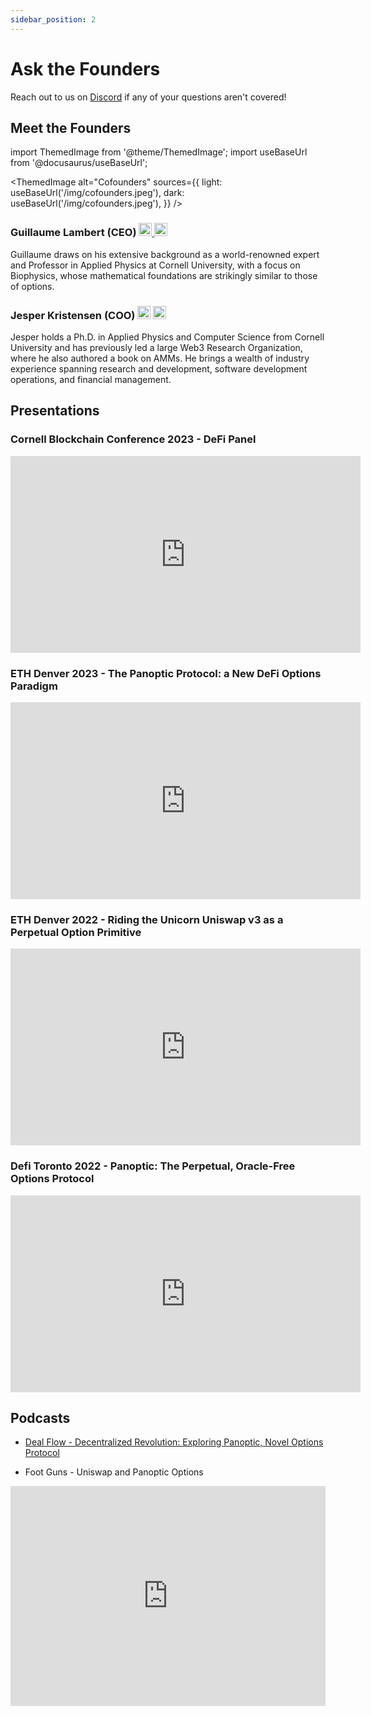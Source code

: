 ```yaml
---
sidebar_position: 2
---
```


# Ask the Founders
Reach out to us on [Discord](https://discord.com/invite/7fE8SN9pRT) if any of your questions aren't covered!

## Meet the Founders
import ThemedImage from '@theme/ThemedImage';
import useBaseUrl from '@docusaurus/useBaseUrl';

<ThemedImage
  alt="Cofounders"
  sources={{
    light: useBaseUrl('/img/cofounders.jpeg'),
    dark: useBaseUrl('/img/cofounders.jpeg'),
  }}
/>

### Guillaume Lambert (CEO) <a href="https://www.linkedin.com/in/guillaume-lambert-686591a0/"><img src="/img/linkedin.png" alt="icon | LinkedIn" width="21px"/>  </a> <a href="https://twitter.com/guil_lambert"><img src="/img/twitter.png" alt="icon | Twitter" width="21px"/></a>
    
Guillaume draws on his extensive background as a world-renowned expert and Professor in Applied Physics at Cornell University, with a focus on Biophysics, whose mathematical foundations are strikingly similar to those of options.

### Jesper Kristensen (COO) <a href="https://www.linkedin.com/in/jespertoftkristensen/"><img src="/img/linkedin.png" alt="icon | LinkedIn" width="21px"/></a> <a href="https://twitter.com/cryptojesperk"><img src="/img/twitter.png" alt="icon | Twitter" width="21px"/></a>

Jesper holds a Ph.D. in Applied Physics and Computer Science from Cornell University and has previously led a large Web3 Research Organization, where he also authored a book on AMMs. He brings a wealth of industry experience spanning research and development, software development operations, and financial management.

## Presentations

### Cornell Blockchain Conference 2023 - DeFi Panel
<iframe width="560" height="315" src="https://www.youtube.com/embed/zmvZSOG2HNs" title="YouTube video player" frameborder="0" allow="accelerometer; autoplay; clipboard-write; encrypted-media; gyroscope; picture-in-picture; web-share" allowfullscreen></iframe>

### ETH Denver 2023 - The Panoptic Protocol: a New DeFi Options Paradigm
<iframe width="560" height="315" src="https://www.youtube.com/embed/Dt5AdCNavjs" title="YouTube video player" frameborder="0" allow="accelerometer; autoplay; clipboard-write; encrypted-media; gyroscope; picture-in-picture; web-share" allowfullscreen></iframe>

### ETH Denver 2022 - Riding the Unicorn Uniswap v3 as a Perpetual Option Primitive
<iframe width="560" height="315" src="https://www.youtube.com/embed/mtd4JphPcuA" title="YouTube video player" frameborder="0" allow="accelerometer; autoplay; clipboard-write; encrypted-media; gyroscope; picture-in-picture; web-share" allowfullscreen>
</iframe>

### Defi Toronto 2022 - Panoptic: The Perpetual, Oracle-Free Options Protocol
<iframe width="560" height="315" src="https://www.youtube.com/embed/KDnAXqo3uyg" title="YouTube video player" frameborder="0" allow="accelerometer; autoplay; clipboard-write; encrypted-media; gyroscope; picture-in-picture; web-share" allowfullscreen></iframe>

## Podcasts

- [Deal Flow - Decentralized Revolution: Exploring Panoptic, Novel Options Protocol](https://twitter.com/i/spaces/1MYGNgjYwDZJw?s=20) 

- Foot Guns - Uniswap and Panoptic Options
<iframe src="https://open.spotify.com/embed/episode/51E2kRodvnkbbSqGTGIzp6?utm_source=generator&theme=0" width="100%" height="352" frameBorder="0" allowfullscreen="" allow="autoplay; clipboard-write; encrypted-media; fullscreen; picture-in-picture" loading="lazy"></iframe>
